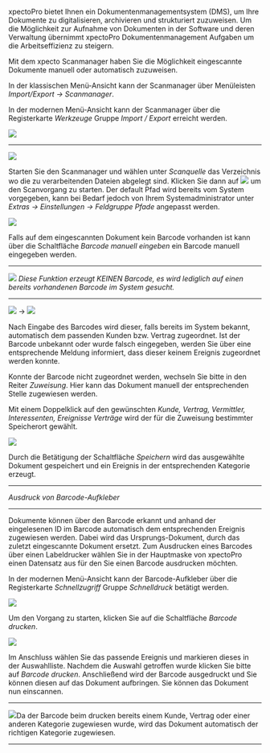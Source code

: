 xpectoPro bietet Ihnen ein Dokumentenmanagementsystem (DMS),  um Ihre Dokumente zu digitalisieren,  archivieren und strukturiert zuzuweisen.
Um die Möglichkeit zur Aufnahme von Dokumenten in der Software und deren Verwaltung übernimmt xpectoPro Dokumentenmanagement Aufgaben um die Arbeitseffizienz zu steigern.

Mit dem xpecto Scanmanager haben Sie die Möglichkeit eingescannte Dokumente manuell oder automatisch zuzuweisen. 

In der klassischen Menü-Ansicht kann der Scanmanager über Menüleisten *Import/Export → Scanmanager*. 

In der modernen Menü-Ansicht kann der Scanmanager über die Registerkarte *Werkzeuge* Gruppe *Import / Export* erreicht werden.

![](http://xpecto.github.io/docs/xpecto/Import_Export/Scanmanager/Scanmanager_Menue.png)


----------


![](http://xpecto.github.io/docs/xpecto/Import_Export/Scanmanager/Scanmanager_Main.png)

Starten Sie den Scanmanager und wählen unter *Scanquelle* das Verzeichnis wo die zu verarbeitenden Dateien abgelegt sind. Klicken Sie dann auf ![](http://xpecto.github.io/docs/xpecto/Import_Export/Scanmanager/Start.png) um den Scanvorgang zu starten. Der default Pfad wird  bereits vom System vorgegeben, kann bei Bedarf jedoch von Ihrem Systemadministrator unter *Extras → Einstellungen → Feldgruppe Pfade* angepasst werden.

![](http://xpecto.github.io/docs/xpecto/Import_Export/Scanmanager/Barcode_mauell.png)

Falls auf dem eingescannten Dokument kein Barcode vorhanden ist kann über die Schaltfläche *Barcode manuell eingeben* ein Barcode manuell eingegeben werden. 





----------


![](http://xpecto.github.io/docs/xpecto/Grafiken/gr_gluehbirne.jpg) *Diese Funktion erzeugt KEINEN Barcode, es wird lediglich auf einen bereits vorhandenen Barcode im System gesucht.*


----------

![](http://xpecto.github.io/docs/xpecto/Import_Export/Scanmanager/Barcode_mauell_Ergebnis.png) -> ![](http://xpecto.github.io/docs/xpecto/Import_Export/Scanmanager/Barcode_nicht_zugeordnet.png)

Nach Eingabe des Barcodes wird dieser, falls bereits im System bekannt, automatisch dem passenden Kunden bzw. Vertrag zugeordnet. Ist der Barcode unbekannt oder wurde falsch eingegeben, werden Sie über eine entsprechende Meldung informiert, dass dieser keinem Ereignis zugeordnet werden konnte.

Konnte der Barcode nicht zugeordnet werden, wechseln Sie bitte in den Reiter *Zuweisung*.  Hier kann das Dokument manuell der entsprechenden Stelle zugewiesen werden.

Mit einem Doppelklick auf den gewünschten *Kunde, Vertrag, Vermittler, Interessenten, Ereignisse Verträge* wird der für die Zuweisung bestimmter Speicherort gewählt.

![](http://xpecto.github.io/docs/xpecto/Import_Export/Scanmanager/Zuweisen_Main.png)

Durch die Betätigung der Schaltfläche *Speichern* wird das ausgewählte Dokument gespeichert und ein Ereignis in der entsprechenden Kategorie erzeugt.


----------


*Ausdruck von Barcode-Aufkleber*


----------


Dokumente können über den Barcode erkannt und anhand der eingelesenen ID im Barcode automatisch dem entsprechenden Ereignis zugewiesen werden. Dabei wird das Ursprungs-Dokument, durch das zuletzt eingescannte Dokument ersetzt. Zum Ausdrucken eines Barcodes über einen Labeldrucker wählen Sie in der Hauptmaske von xpectoPro einen Datensatz aus für den Sie einen Barcode ausdrucken möchten.

In der modernen Menü-Ansicht kann der Barcode-Aufkleber über die Registerkarte *Schnellzugriff* Gruppe *Schnelldruck*  betätigt werden.

![](http://xpecto.github.io/docs/xpecto/Import_Export/Scanmanager/Barcode_drucken.png)

Um den Vorgang zu starten, klicken Sie auf die Schaltfläche *Barcode drucken*.

![](http://xpecto.github.io/docs/xpecto/Import_Export/Scanmanager/Auswahl_Dokument.png)

Im Anschluss wählen Sie das passende Ereignis und markieren dieses in der Auswahlliste.  Nachdem die Auswahl getroffen wurde klicken Sie bitte auf *Barcode drucken*.
Anschließend wird der Barcode ausgedruckt und Sie können diesen auf das Dokument aufbringen. Sie können das Dokument nun einscannen. 


----------


![](http://xpecto.github.io/docs/xpecto/Grafiken/gr_gluehbirne.jpg)Da der Barcode beim drucken bereits einem Kunde, Vertrag oder einer anderen Kategorie zugewiesen wurde, wird das Dokument automatisch der richtigen Kategorie zugewiesen.


----------
